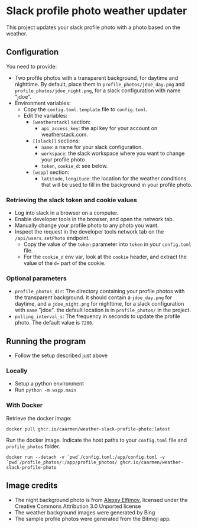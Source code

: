 # Slack profile photo weather updater

This project updates your slack profile photo with a photo based on the weather.



## Configuration
You need to provide:
* Two profile photos with a transparent background, for daytime and nighttime. By default, place them in `profile_photos/jdoe_day.png` and `profile_photos/jdoe_night.png`, for a slack configuration with name "jdoe".
* Environment variables:
  - Copy the `config.toml.template` file to `config.toml`.
  - Edit the variables:
    - `[weatherstack]` section:
      - `api_access_key`: the api key for your account on weatherstack.com.
    - `[[slack]]` sections:
      - `name`: a name for your slack configuration.
      - `workspace`: the slack workspace where you want to change your profile photo
      - `token`, `cookie_d`: see below.
    - `[wspp]` section:
      - `latitude`, `longitude`: the location for the weather conditions that will be used to fill in the background in your profile photo.

### Retrieving the slack token and cookie values
* Log into slack in a browser on a computer.
* Enable developer tools in the browser, and open the network tab.
* Manually change your profile photo to any photo you want.
* Inspect the request in the developer tools network tab on the `/api/users.setPhoto` endpoint.
  - Copy the value of the `token` parameter into `token` in your `config.toml` file.
  - For the `cookie_d` env var, look at the `cookie` header, and extract the value of the `d=` part of the cookie.

### Optional parameters
* `profile_photos_dir`: The directory containing your profile photos with the transparent background. it should contain a `jdoe_day.png` for daytime, and a `jdoe_night.png` for nighttime, for a slack configuration with `name` "jdoe". the default location is in `profile_photos/` in the project.
* `polling_interval_s`: The frequency in seconds to update the profile photo. The default value is `7200`.

## Running the program
* Follow the setup described just above

### Locally
* Setup a python environment
* Run `python -m wspp.main`

### With Docker

Retrieve the docker image:
```
docker pull ghcr.io/caarmen/weather-slack-profile-photo:latest
```

Run the docker image. Indicate the host paths to your `config.toml` file and `profile_photos` folder.
```
docker run --detach -v `pwd`/config.toml:/app/config.toml -v `pwd`/profile_photos/:/app/profile_photos/ ghcr.io/caarmen/weather-slack-profile-photo
```



## Image credits
* The night background photo is from [Alexey Elfimov](https://commons.wikimedia.org/wiki/File:%D0%A1%D0%B2%D0%B5%D1%82_%D0%BE%D1%82_%D0%B4%D0%B5%D1%80%D0%B5%D0%B2%D0%BD%D0%B8_-_panoramio.jpg), licensed under the Creative Commons Attribution 3.0 Unported license
* The weather background images were generated by Bing
* The sample profile photos were generated from the Bitmoji app.
